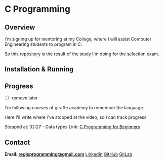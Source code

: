# C Programming
  
## Overview  

I'm signing up for mentoring at my College, where I will assist Computer Engineering students to program in C.

So this repository is the result of the study I'm doing for the selection exam.

## Installation & Running 


## Progress

- [ ] remove later

I'm following courses of giraffe academy to remember the language. 

Here I'll write where I've stopped at the video, so I can track progress

Stopped at: 32:27 - Data types
Link: [C Programming for Beginners](https://www.youtube.com/watch?v=KJgsSFOSQv0)

## Contact
**Email: regisprogramming@gmail.com**
[LinkedIn](https://www.linkedin.com/in/regissfaria/)
[GitHub](https://github.com/regisfaria)
[GitLab](https://gitlab.com/regisfaria)

